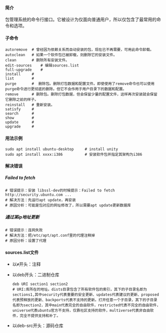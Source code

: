 #### 简介

包管理系统的命令行接口。它被设计为仅面向普通用户，所以仅包含了最常用的命令和选项。

#### 子命令

```
autoremove	# 曾经因为依赖关系而自动安装的包，现在已不再需要，可用此命令卸载。
autoclean	# 如果一个软件包已被卸载，则删除它的安装文件。
clean		# 删除所有安装文件。
edit-sources	# 编辑sources.list
full-upgrade	#
install		# 
list		#
purge		#  删除包。删除打包数据和配置文件。即使使用了remove命令也可以使用purge命令进行更彻底的删除。但它不会作用于用户目录下的数据和配置。
remove		# 删除包。删除打包数据，但会保留少量的配置文件，这样再次安装就会保留它删除之前的样子。
reinstall	# 重新安装。
satisfy		# 
search		# 
show		# 
update		# 
upgrade		# 
```



#### 用法示例

```
sudo apt install ubuntu-desktop		# install unity
sudo apt install xxxx:i386			# 安装软件包并指定其架构为i386
```

#### 解决错误

##### Failed to fetch

```
# 错误提示：安装 libssl-dev的时候提示：Failed to fetch http://security.ubuntu.com ...
# 解决方法：先运行apt update，再安装
# 原因分析：可能是包对应的网址修改了，所以需要apt update更新数据库
```

##### 通过某ip地址更新

```
# 错误提示：连网失败
# 解决方法：把/etc/apt/apt.conf里的代理注释掉
# 原因分析：设置了代理
```

#### sources.list文件

- 以`#`开头：注释

- 以deb开头：二进制仓库

  ```
  deb URI section1 section2
  # URI:库所在的地址。dists目录包含了所有软件包的索引，其下的子目录名即为sections1,其中security代表重要的安全更新、updates代表建议的更新、proposed代表预释放的更新、backports代表不支持的更新。打开任意一个子目录，其下的子目录名即为section2，其中main代表完全的自由软件，restricted代表不完全的自由软件，universe代表ubuntu官方不支持，仅靠社区支持的软件，multiverse代表非自由软件，完全不提供支持和补丁。
  ```

  

- 以deb-src开头：源码仓库

